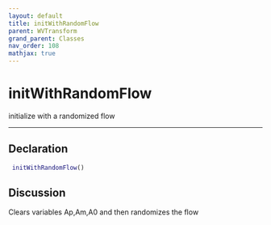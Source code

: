 ```yaml
---
layout: default
title: initWithRandomFlow
parent: WVTransform
grand_parent: Classes
nav_order: 108
mathjax: true
---
```


#  initWithRandomFlow

initialize with a randomized flow


---

## Declaration
```matlab
 initWithRandomFlow()
```
## Discussion

  Clears variables Ap,Am,A0 and then randomizes the flow
    
